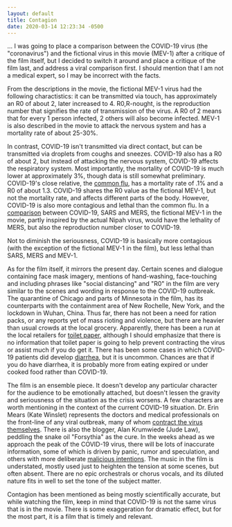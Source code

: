 ```yaml
---
layout: default
title: Contagion
date: 2020-03-14 12:23:34 -0500
---
```


... I was going to place a comparison between the COVID-19 virus (the "coronavirus") and the fictional virus in this movie (MEV-1) after a critique of the film itself, but I decided to switch it around and place a critique of the film last, and address a viral comparison first. I should mention that I am not a medical expert, so I may be incorrect with the facts.

From the descriptions in the movie, the fictional MEV-1 virus had the following charactistics: it can be transmitted via touch, has approximately an R0 of about 2, later increased to 4. R0,R-nought, is the reproduction number that signifies the rate of transmission of the virus. A R0 of 2 means that for every 1 person infected, 2 others will also become infected. MEV-1 is also described in the movie to attack the nervous system and has a mortality rate of about 25-30%. 

In contrast, COVID-19 isn't transmitted via direct contact, but can be transmitted via droplets from coughs and sneezes. COVID-19 also has a R0 of about 2, but instead of attacking the nervous system, COVID-19 affects the respiratory system. Most importantly, the mortality of COVID-19 is much lower at approximately 3%, though data is still somewhat preliminary. COVID-19's close relative, the [common flu](https://www.livescience.com/new-coronavirus-compare-with-flu.html), has a mortality rate of .1% and a R0 of about 1.3. COVID-19 shares the R0 value as the fictional MEV-1, but not the mortality rate, and affects different parts of the body. However, COVID-19 is also more contagious and lethal than the common flu. In a [comparison](https://www.nbcnews.com/health/health-news/coronavirus-diseases-comparing-covid-19-sars-mers-numbers-n1150321) between COVID-19, SARS and MERS, the fictional MEV-1 in the movie, partly inspired by the actual Nipah virus, would have the lethality of MERS, but also the reproduction number closer to COVID-19. 

Not to diminish the seriousness, COVID-19 is basically more contagious (with the exception of the fictional MEV-1 in the film), but less lethal than SARS, MERS and MEV-1.

As for the film itself, it mirrors the present day. Certain scenes and dialogue containing face mask imagery, mentions of hand-washing, face-touching and including phrases like "social distancing" and "R0" in the film are very similar to the scenes and wording in response to the COVID-19 outbreak. The quarantine of Chicago and parts of Minnesota in the film, has its counterparts with the containment area of New Rochelle, New York, and the lockdown in Wuhan, China. Thus far, there has not been a need for ration packs, or any reports yet of mass rioting and violence, but there are heavier than usual crowds at the local grocery. Apparently, there has been a run at the local retailers for [toilet paper](https://www.cnn.com/2020/03/09/health/toilet-paper-shortages-novel-coronavirus-trnd/index.html), although I should emphasize that there is no information that toilet paper is going to help prevent contracting the virus or assist much if you do get it. There has been some cases in which COVID-19 patients did develop [diarrhea](https://www.nytimes.com/2020/03/13/health/coronavirus-symptoms-flu-allergies.html?action=click&module=Spotlight&pgtype=Homepage), but it is uncommon. Chances are that if you do have diarrhea, it is probably more from eating expired or under cooked food rather than COVID-19. 

The film is an ensemble piece. It doesn't develop any particular character for the audience to be emotionally attached, but doesn't lessen the gravity and seriousness of the situation as the crisis worsens. A few characters are worth mentioning in the context of the current COVID-19 situation. Dr. Erin Mears (Kate Winslet) represents the doctors and medical professionals on the front-line of any viral outbreak, many of whom [contract the virus themselves](https://www.nytimes.com/interactive/2020/03/13/world/asia/coronavirus-death-life.html). There is also the blogger, Alan Krumwiede (Jude Law), peddling the snake oil "Forsythia" as the cure. In the weeks ahead as we approach the peak of the COVID-19 virus, there will be lots of inaccurate information, some of which is driven by panic, rumor and speculation, and others with more deliberate [malicious intentions](https://thecyberwire.com/newsletters/daily-briefing/9/50). The music in the film is understated, mostly used just to heighten the tension at some scenes, but often absent. There are no epic orchestrals or chorus vocals, and its diluted nature fits in well to set the tone of the subject matter.

Contagion has been mentioned as being mostly scientifically accurate, but while watching the film, keep in mind that COVID-19 is not the same virus that is in the movie. There is some exaggeration for dramatic effect, but for the most part, it is a film that is timely and relevant. 





